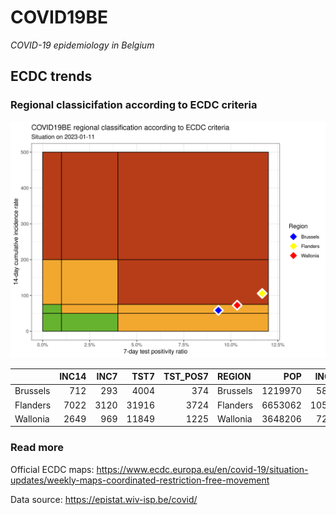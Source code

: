 
# COVID19BE

*COVID-19 epidemiology in Belgium*

## ECDC trends

### Regional classicifation according to ECDC criteria

![](COVID9BE-ecdc-trend.png)

|          | INC14 | INC7 |  TST7 | TST\_POS7 | REGION   |     POP | INC14\_RT |       PR7 |          GR |
| :------- | ----: | ---: | ----: | --------: | :------- | ------: | --------: | --------: | ----------: |
| Brussels |   712 |  293 |  4004 |       374 | Brussels | 1219970 |  58.36209 | 0.0934066 | \-0.3007160 |
| Flanders |  7022 | 3120 | 31916 |      3724 | Flanders | 6653062 | 105.54539 | 0.1166813 | \-0.2004100 |
| Wallonia |  2649 |  969 | 11849 |      1225 | Wallonia | 3648206 |  72.61103 | 0.1033843 | \-0.4232143 |

### Read more

Official ECDC maps:
<https://www.ecdc.europa.eu/en/covid-19/situation-updates/weekly-maps-coordinated-restriction-free-movement>

Data source: <https://epistat.wiv-isp.be/covid/>
